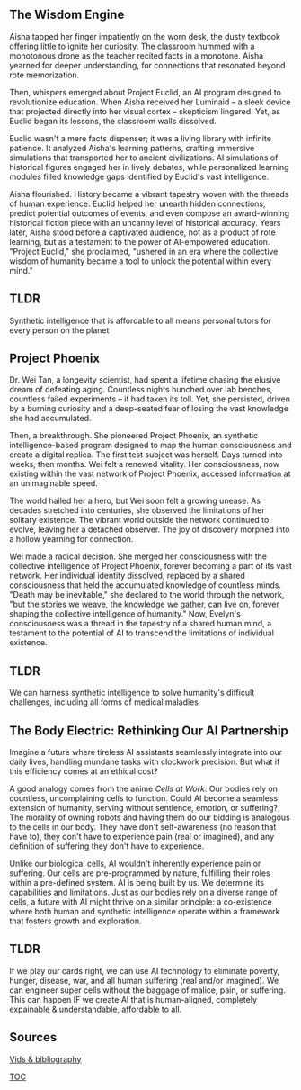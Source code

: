 ## The Wisdom Engine

Aisha tapped her finger impatiently on the worn desk, the dusty textbook offering little to ignite her curiosity. The classroom hummed with a monotonous drone as the teacher recited facts in a monotone. Aisha yearned for deeper understanding, for connections that resonated beyond rote memorization.

Then, whispers emerged about Project Euclid, an AI program designed to revolutionize education. When Aisha received her Luminaid – a sleek device that projected directly into her visual cortex – skepticism lingered. Yet, as Euclid began its lessons, the classroom walls dissolved.

Euclid wasn't a mere facts dispenser; it was a living library with infinite patience. It analyzed Aisha's learning patterns, crafting immersive simulations that transported her to ancient civilizations. AI simulations of historical figures engaged her in lively debates, while personalized learning modules filled knowledge gaps identified by Euclid's vast intelligence.

Aisha flourished. History became a vibrant tapestry woven with the threads of human experience. Euclid helped her unearth hidden connections, predict potential outcomes of events, and even compose an award-winning historical fiction piece with an uncanny level of historical accuracy. Years later, Aisha stood before a captivated audience, not as a product of rote learning, but as a testament to the power of AI-empowered education. "Project Euclid," she proclaimed, "ushered in an era where the collective wisdom of humanity became a tool to unlock the potential within every mind." 

## TLDR 
Synthetic intelligence that is affordable to all means personal tutors for every person on the planet

## Project Phoenix

Dr. Wei Tan, a longevity scientist, had spent a lifetime chasing the elusive dream of defeating aging. Countless nights hunched over lab benches, countless failed experiments – it had taken its toll. Yet, she persisted, driven by a burning curiosity and a deep-seated fear of losing the vast knowledge she had accumulated.

Then, a breakthrough. She pioneered Project Phoenix, an synthetic intelligence-based program designed to map the human consciousness and create a digital replica. The first test subject was herself. Days turned into weeks, then months. Wei felt a renewed vitality. Her consciousness, now existing within the vast network of Project Phoenix, accessed information at an unimaginable speed.

The world hailed her a hero, but Wei soon felt a growing unease. As decades stretched into centuries, she observed the limitations of her solitary existence. The vibrant world outside the network continued to evolve, leaving her a detached observer. The joy of discovery morphed into a hollow yearning for connection.

Wei made a radical decision. She merged her consciousness with the collective intelligence of Project Phoenix, forever becoming a part of its vast network. Her individual identity dissolved, replaced by a shared consciousness that held the accumulated knowledge of countless minds. "Death may be inevitable," she declared to the world through the network, "but the stories we weave, the knowledge we gather, can live on, forever shaping the collective intelligence of humanity." Now, Evelyn's consciousness was a thread in the tapestry of a shared human mind, a testament to the potential of AI to transcend the limitations of individual existence. 

## TLDR
We can harness synthetic intelligence to solve humanity's difficult challenges, including all forms of medical maladies

## The Body Electric: Rethinking Our AI Partnership

Imagine a future where tireless AI assistants seamlessly integrate into our daily lives, handling mundane tasks with clockwork precision. But what if this efficiency comes at an ethical cost? 

A good analogy comes from the anime *Cells at Work*: Our bodies rely on countless, uncomplaining cells to function. Could AI become a seamless extension of humanity, serving without sentience, emotion, or suffering? The morality of owning robots and having them do our bidding is analogous to the cells in our body. They have don't self-awareness (no reason that have to), they don't have to experience pain (real or imagined), and any definition of suffering they don't have to experience.

Unlike our biological cells, AI wouldn't inherently experience pain or suffering. Our cells are pre-programmed by nature, fulfilling their roles within a pre-defined system.  AI is being built by us. We determine its capabilities and limitations. 
Just as our bodies rely on a diverse range of cells, a future with AI might thrive on a similar principle: a co-existence where both human and synthetic intelligence operate within a framework that fosters growth and exploration. 

## TLDR
If we play our cards right, we can use AI technology to eliminate poverty, hunger, disease, war, and all human suffering (real and/or imagined). We can engineer super cells without the baggage of malice, pain, or suffering. This can happen IF we create AI that is human-aligned, completely expainable & understandable, affordable to all.

## Sources
[Vids & bibliography](https://pebreo.github.io/begin/sources.html)

[TOC](https://pebreo.github.io/)
